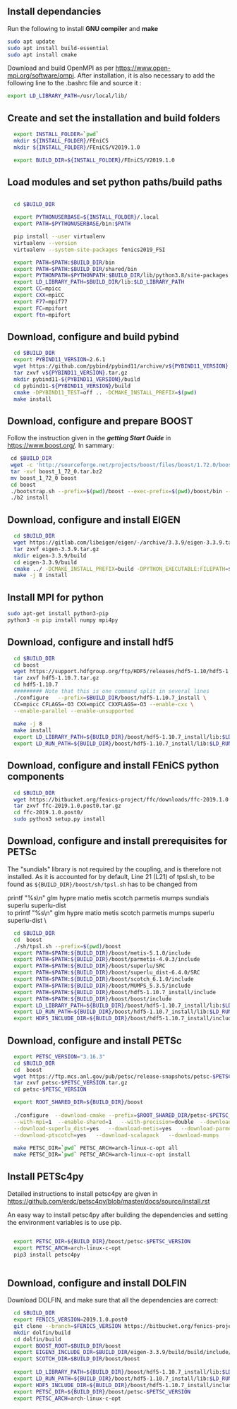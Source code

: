 Install dependancies 
--------------------------------------------- 
Run the following to install **GNU compiler** and **make**
```bash
sudo apt update
sudo apt install build-essential
sudo apt install cmake
```
Download and build OpenMPI  as per https://www.open-mpi.org/software/ompi. After installation, it is also necessary to add the following line to the .bashrc file and source it :
```bash
export LD_LIBRARY_PATH=/usr/local/lib/
```


Create and set the installation and build folders
---------------------------------------------
```bash
  export INSTALL_FOLDER=`pwd`
  mkdir ${INSTALL_FOLDER}/FEniCS
  mkdir ${INSTALL_FOLDER}/FEniCS/V2019.1.0

  export BUILD_DIR=${INSTALL_FOLDER}/FEniCS/V2019.1.0
```

Load modules and set python paths/build paths
---------------------------------------------

```bash

  cd $BUILD_DIR

  export PYTHONUSERBASE=${INSTALL_FOLDER}/.local
  export PATH=$PYTHONUSERBASE/bin:$PATH

  pip install --user virtualenv
  virtualenv --version
  virtualenv --system-site-packages fenics2019_FSI

  export PATH=$PATH:$BUILD_DIR/bin
  export PATH=$PATH:$BUILD_DIR/shared/bin
  export PYTHONPATH=$PYTHONPATH:$BUILD_DIR/lib/python3.8/site-packages
  export LD_LIBRARY_PATH=$BUILD_DIR/lib:$LD_LIBRARY_PATH
  export CC=mpicc
  export CXX=mpiCC
  export F77=mpif77
  export FC=mpifort 
  export ftn=mpifort
```

Download, configure and build pybind
-------------------------------------

```bash
  cd $BUILD_DIR
  export PYBIND11_VERSION=2.6.1
  wget https://github.com/pybind/pybind11/archive/v${PYBIND11_VERSION}.tar.gz
  tar zxvf v${PYBIND11_VERSION}.tar.gz
  mkdir pybind11-${PYBIND11_VERSION}/build
  cd pybind11-${PYBIND11_VERSION}/build
  cmake -DPYBIND11_TEST=off .. -DCMAKE_INSTALL_PREFIX=$(pwd)
  make install
```

Download, configure and prepare BOOST
--------------------------------------
Follow the instruction given in the ***getting Start Guide*** in https://www.boost.org/. In sammary:

```bash
 cd $BUILD_DIR
 wget -c 'http://sourceforge.net/projects/boost/files/boost/1.72.0/boost_1_72_0.tar.bz2'
 tar -xvf boost_1_72_0.tar.bz2
 mv boost_1_72_0 boost
 cd boost
 ./bootstrap.sh --prefix=$(pwd)/boost --exec-prefix=$(pwd)/boost/bin --libdir=$(pwd)/boost/lib --includedir=$(pwd)/boost/include
 ./b2 install
```
Download, configure and install EIGEN
--------------------------------------

```bash
  cd $BUILD_DIR
  wget https://gitlab.com/libeigen/eigen/-/archive/3.3.9/eigen-3.3.9.tar.gz
  tar zxvf eigen-3.3.9.tar.gz
  mkdir eigen-3.3.9/build
  cd eigen-3.3.9/build
  cmake ../ -DCMAKE_INSTALL_PREFIX=build -DPYTHON_EXECUTABLE:FILEPATH=$BUILD_DIR/fenics2019_FSI/bin/python3
  make -j 8 install
```
Install MPI for python 
--------------------------------------
```bash
sudo apt-get install python3-pip
python3 -m pip install numpy mpi4py
```
Download, configure and install hdf5
-------------------------------------

```bash
  cd $BUILD_DIR
  cd boost
  wget https://support.hdfgroup.org/ftp/HDF5/releases/hdf5-1.10/hdf5-1.10.7/src/hdf5-1.10.7.tar.gz
  tar zxvf hdf5-1.10.7.tar.gz
  cd hdf5-1.10.7  
  ######### Note that this is one command split in several lines
  ./configure   --prefix=$BUILD_DIR/boost/hdf5-1.10.7_install \
  CC=mpicc CFLAGS=-O3 CXX=mpiCC CXXFLAGS=-O3 --enable-cxx \
  --enable-parallel --enable-unsupported
  
  make -j 8
  make install
  export LD_LIBRARY_PATH=${BUILD_DIR}/boost/hdf5-1.10.7_install/lib:$LD_LIBRARY_PATH
  export LD_RUN_PATH=${BUILD_DIR}/boost/hdf5-1.10.7_install/lib:$LD_RUN_PATH
 ```
Download, configure and install FEniCS python components
---------------------------------------------------------

```bash
  cd $BUILD_DIR
  wget https://bitbucket.org/fenics-project/ffc/downloads/ffc-2019.1.0.post0.tar.gz
  tar zxvf ffc-2019.1.0.post0.tar.gz
  cd ffc-2019.1.0.post0/
  sudo python3 setup.py install
```


Download, configure and install prerequisites for PETSc
---------------------------------------------------------

The "sundials" library is not required by the coupling, and is therefore not installed. As it is accounted for by default, Line 21 (L21) of tpsl.sh, to be found as `${BUILD_DIR}/boost/sh/tpsl.sh` has to be changed from

printf "%s\n" glm hypre matio metis scotch parmetis mumps sundials superlu superlu-dist \
to
printf "%s\n" glm hypre matio metis scotch parmetis mumps superlu superlu-dist \

```bash
  cd $BUILD_DIR
  cd  boost
  ./sh/tpsl.sh --prefix=$(pwd)/boost
  export PATH=$PATH:${BUILD_DIR}/boost/metis-5.1.0/include
  export PATH=$PATH:${BUILD_DIR}/boost/parmetis-4.0.3/include
  export PATH=$PATH:${BUILD_DIR}/boost/superlu/SRC
  export PATH=$PATH:${BUILD_DIR}/boost/superlu_dist-6.4.0/SRC
  export PATH=$PATH:${BUILD_DIR}/boost/scotch_6.1.0/include
  export PATH=$PATH:${BUILD_DIR}/boost/MUMPS_5.3.5/include
  export PATH=$PATH:${BUILD_DIR}/boost/hdf5-1.10.7_install/include
  export PATH=$PATH:${BUILD_DIR}/boost/boost/include
  export LD_LIBRARY_PATH=${BUILD_DIR}/boost/hdf5-1.10.7_install/lib:$LD_LIBRARY_PATH
  export LD_RUN_PATH=${BUILD_DIR}/boost/hdf5-1.10.7_install/lib:$LD_RUN_PATH
  export HDF5_INCLUDE_DIR=${BUILD_DIR}/boost/hdf5-1.10.7_install/include
```

Download, configure and install PETSc
---------------------------------------

```bash
  export PETSC_VERSION="3.16.3"
  cd $BUILD_DIR
  cd  boost
  wget https://ftp.mcs.anl.gov/pub/petsc/release-snapshots/petsc-$PETSC_VERSION.tar.gz
  tar zxvf petsc-$PETSC_VERSION.tar.gz
  cd petsc-$PETSC_VERSION

  export ROOT_SHARED_DIR=${BUILD_DIR}/boost
   
  ./configure  --download-cmake --prefix=$ROOT_SHARED_DIR/petsc-$PETSC_VERSION/install \
  --with-mpi=1  --enable-shared=1   --with-precision=double  --download-superlu=yes \
  --download-superlu_dist=yes   --download-metis=yes   --download-parmetis=yes   \
  --download-ptscotch=yes   --download-scalapack   --download-mumps   --with-petsc4py=1 
  
  make PETSC_DIR=`pwd` PETSC_ARCH=arch-linux-c-opt all
  make PETSC_DIR=`pwd` PETSC_ARCH=arch-linux-c-opt install


```

Install PETSc4py
---------------------------------------
Detailed instructions to install petsc4py are given in https://github.com/erdc/petsc4py/blob/master/docs/source/install.rst

An easy way to install petsc4py after building the dependencies and setting the environment variables is to use pip. 

```bash

  export PETSC_DIR=${BUILD_DIR}/boost/petsc-$PETSC_VERSION
  export PETSC_ARCH=arch-linux-c-opt
  pip3 install petsc4py
  
```

Download, configure and install DOLFIN
---------------------------------------

Download DOLFIN, and make sure that all the dependencies are correct:

```bash
  cd $BUILD_DIR
  export FENICS_VERSION=2019.1.0.post0
  git clone --branch=$FENICS_VERSION https://bitbucket.org/fenics-project/dolfin
  mkdir dolfin/build
  cd dolfin/build
  export BOOST_ROOT=$BUILD_DIR/boost
  export EIGEN3_INCLUDE_DIR=$BUILD_DIR/eigen-3.3.9/build/build/include/eigen3
  export SCOTCH_DIR=$BUILD_DIR/boost/boost
  
  export LD_LIBRARY_PATH=${BUILD_DIR}/boost/hdf5-1.10.7_install/lib:$LD_LIBRARY_PATH
  export LD_RUN_PATH=${BUILD_DIR}/boost/hdf5-1.10.7_install/lib:$LD_RUN_PATH
  export HDF5_INCLUDE_DIR=${BUILD_DIR}/boost/hdf5-1.10.7_install/include
  export PETSC_DIR=${BUILD_DIR}/boost/petsc-$PETSC_VERSION
  export PETSC_ARCH=arch-linux-c-opt
```
